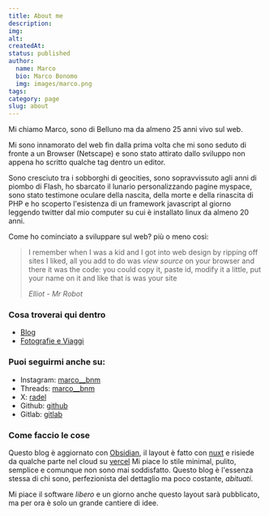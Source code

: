 ```yaml
---
title: About me
description: 
img: 
alt: 
createdAt: 
status: published
author:
  name: Marco
  bio: Marco Bonomo
  img: images/marco.png
tags: 
category: page
slug: about
---
```


Mi chiamo Marco, sono di Belluno ma da almeno 25 anni vivo sul web.

Mi sono innamorato del web fin dalla prima volta che mi sono seduto di fronte a un Browser (Netscape) e sono stato attirato dallo sviluppo non appena ho scritto qualche tag dentro un editor.

Sono cresciuto tra i sobborghi di geocities, sono sopravvissuto agli anni di piombo di Flash, ho sbarcato il lunario personalizzando pagine myspace, sono stato testimone oculare della nascita, della morte e della rinascita di PHP e ho scoperto l'esistenza di un framework javascript al giorno leggendo twitter dal mio computer su cui è installato linux da almeno 20 anni.

Come ho cominciato a sviluppare sul web? più o meno così:

> I remember when I was a kid and I got into web design
> by ripping off sites I liked, all you add to do was *view source* on your browser and there it was the code: you could copy it, paste id, modify it a little, put your name on it and like that is was your site
> 
> *Elliot - Mr Robot*


### Cosa troverai qui dentro

- [Blog](/blog)
- [Fotografie e Viaggi](/photos)

### Puoi seguirmi anche su:

- Instagram: [marco__bnm](https://www.instagram.com/marco__bnm)
- Threads: [marco__bnm](https://www.threads.net/marco__bnm)
- X: [radel](https://twitter.com/radel)
- Github: [github](https://github.com/radel)
- Gitlab: [gitlab](https://gitlab.com/radel)

### Come faccio le cose

Questo blog è aggiornato con [Obsidian](https://obsidian.md), il layout è fatto con [nuxt](https://www.nuxt.com) e risiede da qualche parte nel cloud su [vercel](http://www.vercel.com)
Mi piace lo stile minimal, pulito, semplice e comunque non sono mai soddisfatto. Questo blog è l'essenza stessa di chi sono, perfezionista del dettaglio ma poco costante, *abituati*.

Mi piace il software *libero* e un giorno anche questo layout sarà pubblicato, ma per ora è solo un grande cantiere di idee.